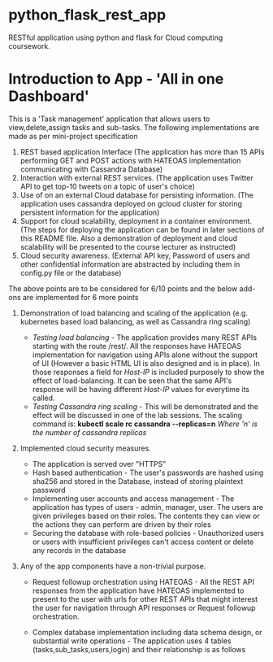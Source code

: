 # python_flask_rest_app
RESTful application using python and flask for Cloud computing coursework.

# Introduction to App - 'All in one Dashboard'
This is a 'Task management' application that allows users to view,delete,assign tasks and sub-tasks. The following implementations are made as per mini-project specification

1. REST based application Interface (The application has more than 15 APIs performing GET and POST actions with HATEOAS implementation communicating with Cassandra Database)
2. Interaction with external REST services. (The application uses Twitter API to get top-10 tweets on a topic of user's choice)
3. Use of on an external Cloud database for persisting information. (The application uses cassandra deployed on gcloud cluster for storing persistent information for the application)
4. Support for cloud scalability, deployment in a container environment. (The steps for deploying the application can be found in later sections of this README file. Also a demonstration of deployment and cloud scalability will be presented to the course lecturer as instructed)
5. Cloud security awareness. (External API key, Password of users and other confidential information are abstracted by including them in config.py file or the database)

The above points are to be considered for 6/10 points and the below add-ons are implemented for 6 more points

1. Demonstration of load balancing and scaling of the application (e.g. kubernetes based load balancing, as well as Cassandra ring scaling)
    - *Testing load balancing* - The application provides many REST APIs starting with the route /rest/. All the responses have HATEOAS       implementation for navigation using APIs alone without the support of UI (However a basic HTML UI is also designed and is in              place). In those responses a field for *Host-IP* is included purposely to show the effect of load-balancing. 
       It can be seen that the same API's response will be having different  *Host-IP* values for everytime its called.
    - *Testing Cassandra ring scaling* - This will be demonstrated and the effect will be discussed in one of the lab sessions. The             scaling command is:
        **kubectl scale rc cassandra --replicas=n**
        *Where 'n' is the number of cassandra replicas*
    
2. Implemented cloud security measures.
    - The application is served over "HTTPS"
    - Hash based authentication - The user's passwords are hashed using sha256 and stored in the Database, instead of storing plaintext           password
    - Implementing user accounts and access management - The application has  types of users - admin, manager, user. The users are given         privileges based on their roles. The contents they can view or the actions they can perform are driven by their roles
    - Securing the database with role-based policies - Unauthorized users or users with insufficient privileges can't access content or           delete any records in the database
    
3. Any of the app components have a non-trivial purpose.

    - Request followup orchestration using HATEOAS - All the REST API responses from the application have HATEOAS implemented to present       to the user with urls for other REST APIs that might interest the user for navigation through API responses or Request followup         orchestration.
    
    - Complex database implementation including data schema design, or substantial write operations - The application uses 4 tables           (tasks,sub_tasks,users,login) and their relationship is as follows
                  
      
    
    
    
    
    
    
